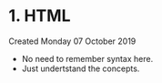 # 1. HTML
Created Monday 07 October 2019


* No need to remember syntax here.
* Just undertstand the concepts.
